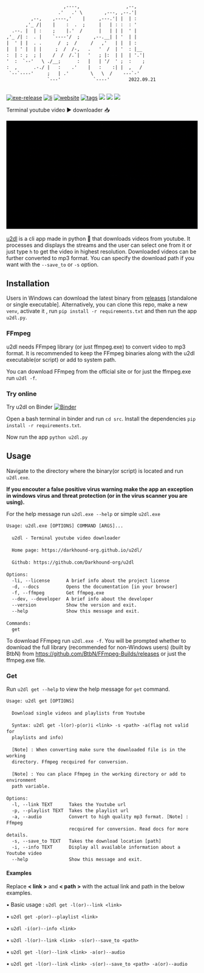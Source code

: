 ```                                                    
                                                    
                     ,----,                 ,--,    
                   .'   .' \        ,---, ,--.'|    
         ,--,    ,----,'    |     ,---.'| |  | :    
       ,'_ /|    |    :  .  ;     |   | : :  : '    
  .--. |  | :    ;    |.'  /      |   | | |  ' |    
,'_ /| :  . |    `----'/  ;     ,--.__| | '  | |    
|  ' | |  . .      /  ;  /     /   ,'   | |  | :    
|  | ' |  | |     ;  /  /-,   .   '  /  | '  : |__  
:  | : ;  ; |    /  /  /.`|   '   ; |:  | |  | '.'| 
'  :  `--'   \ ./__;      :   |   | '/  ' ;  :    ; 
:  ,      .-./ |   :    .'    |   :    :| |  ,   /  
 `--`----'     ;   | .'        \   \  /    ---`-'   
               `---'            `----'       2022.09.21     
                                                    
```
[![exe-release](https://img.shields.io/github/v/release/darkhound-org/u2dl)](https://github.com/Darkhound-org/u2dl)
[![li](https://img.shields.io/github/license/Darkhound-org/u2dl)](https://github.com/Darkhound-org/u2dl/blob/u2_dl/LICENSE)
[![website](https://img.shields.io/website?down_color=red&down_message=offline&up_color=blue&up_message=online&url=https%3A%2F%2Fdarkhound-org.github.io%2Fu2dl%2F)](https://darkhound-org.github.io/u2dl/)
[![tags](https://img.shields.io/github/v/tag/darkhound-org/u2dl)](https://github.com/Darkhound-org/u2dl/tags)
![](https://img.shields.io/github/repo-size/darkhound-org/u2dl)
![](https://img.shields.io/github/forks/darkhound-org/u2dl?style=social)
![](https://img.shields.io/github/watchers/darkhound-org/u2dl?style=social)

Terminal youtube video ▶️ downloader 📥

![u2dl-version](/docs/u2dl-v.gif)

[u2dl](https://github.com/Darkhound-org/u2dl) is a cli app made in python 🐍 that downloads videos from youtube. It processes and displays the streams and the user can select one from it or just type `h` to get the video in highest resolution. Downloaded videos can be further converted to mp3 format. You can specify the download path if you want with the `--save_to` or `-s` option.

## Installation
Users in Windows can download the latest binary from [releases](https://github.com/Darkhound-org/u2dl/releases) [standalone or single executable]. Alternatively, you can clone this repo, make a new `venv`, activate it , run `pip install -r requirements.txt` and then run the app `u2dl.py`.

### FFmpeg 
u2dl needs FFmpeg library (or just ffmpeg.exe) to convert video to mp3 format. It is recommended to keep the FFmpeg binaries along with the u2dl executable(or script) or add to system path. 

You can download FFmpeg from the official site or for just the ffmpeg.exe run `u2dl -f`.

### Try online
Try u2dl on Binder
 [![Binder](https://mybinder.org/badge_logo.svg)](https://mybinder.org/v2/gh/Darkhound-org/u2dl/HEAD) 

 Open a bash terminal in binder and run `cd src`.
 Install the dependencies `pip install -r requirements.txt`.

 Now run the app `python u2dl.py` 

## Usage
Navigate to the directory where the binary(or script) is located and run `u2dl.exe`. 

**If you encouter a false positive virus warning make the app an exception in windows virus and threat protection (or in the virus scanner you are using).**

For the help message run `u2dl.exe --help` or simple `u2dl.exe`
```
Usage: u2dl.exe [OPTIONS] COMMAND [ARGS]...

  u2dl - Terminal youtube video downloader

  Home page: https://darkhound-org.github.io/u2dl/

  Github: https://github.com/Darkhound-org/u2dl

Options:
  -li, --license      A brief info about the project license
  -d, --docs          Opens the documentation [in your browser]
  -f, --ffmpeg        Get ffmpeg.exe
  --dev, --developer  A brief info about the developer
  --version           Show the version and exit.
  --help              Show this message and exit.

Commands:
  get
```
To download FFmpeg run `u2dl.exe -f`. You will be prompted whether to download the full library (recommended for non-Windows users) (built by  BtbN) from https://github.com/BtbN/FFmpeg-Builds/releases or just the ffmpeg.exe file.

### Get
Run `u2dl get --help` to view the help message for `get` command.
```
Usage: u2dl get [OPTIONS]

  Download single videos and playlists from Youtube

  Syntax: u2dl get -l(or)-p(or)i <link> -s <path> -a(flag not valid for
  playlists and info)

  [Note] : When converting make sure the downloaded file is in the working
  directory. Ffmpeg recquired for conversion.

  [Note] : You can place Ffmpeg in the working directory or add to environment
  path variable.

Options:
  -l, --link TEXT      Takes the Youtube url
  -p, --playlist TEXT  Takes the playlist url
  -a, --audio          Convert to high quality mp3 format. [Note] : Ffmpeg
                       recquired for conversion. Read docs for more details.
  -s, --save_to TEXT   Takes the download location [path]
  -i, --info TEXT      Display all available information about a Youtube video
  --help               Show this message and exit.
```
#### Examples
Replace **< link >** and **< path >** with the actual link and path in the below examples.

▪ Basic usage : `u2dl get -l(or)--link <link>`

▪ `u2dl get -p(or)--playlist <link>`

▪ `u2dl -i(or)--info <link>`

▪ `u2dl -l(or)--link <link> -s(or)--save_to <path>`

▪ `u2dl get -l(or)--link <link> -a(or)--audio`

▪ `u2dl get -l(or)--link <link> -s(or)--save_to <path> -a(or)--audio`

